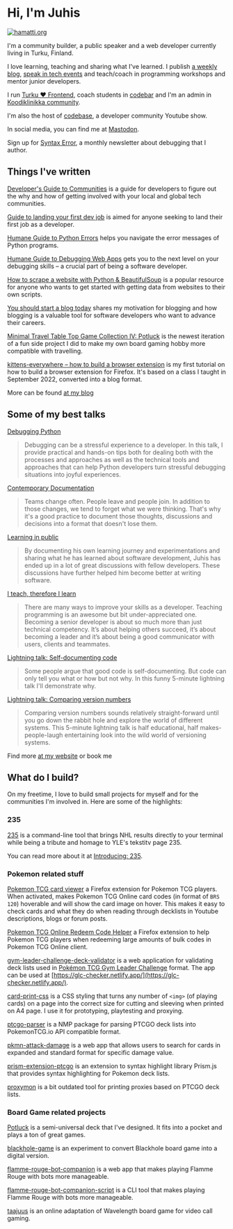 # Hi, I'm Juhis

[![hamatti.org](https://img.shields.io/badge/-hamatti.org-%23971226?link=https://hamatti.org)](https://hamatti.org)

I'm a community builder, a public speaker and a web developer currently living in Turku, Finland.

I love learning, teaching and sharing what I've learned. I publish [a weekly blog](https://hamatti.org/blog), [speak in tech events](https://hamatti.org/speaking) and teach/coach in programming workshops and mentor junior developers.

I run [Turku ❤️  Frontend](https://turkufrontend.fi), coach students in [codebar](https://codebar.io/) and I'm an admin in [Koodiklinikka community](https://koodiklinikka.fi/).

I'm also the host of [codebase](https://hamatti.org/codebase), a developer community Youtube show.

In social media, you can find me at <a href="https://mastodon.world/@hamatti" rel="me">Mastodon</a>.

Sign up for [Syntax Error](https://www.syntaxerror.tech/), a monthly newsletter about debugging that I author.

## Things I've written

[Developer's Guide to Communities](https://hamatti.org/posts/developers-guide-to-communities/) is a guide for developers to figure out the why and how of getting involved with your local and global tech communities.

[Guide to landing your first dev job](https://hamatti.org/posts/guide-to-landing-your-first-dev-job/) is aimed for anyone seeking to land their first job as a developer.

[Humane Guide to Python Errors](https://hamatti.org/guides/humane-guide-to-python-errors/) helps you navigate the error messages of Python programs.

[Humane Guide to Debugging Web Apps](https://hamatti.org/guides/humane-guide-to-debugging/) gets you to the next level on your debugging skills – a crucial part of being a software developer.

[How to scrape a website with Python & BeautifulSoup](https://hamatti.org/posts/how-to-scrape-website-with-python-beautifulsoup/) is a popular resource for anyone who wants to get started with getting data from websites to their own scripts.

[You should start a blog today](https://hamatti.org/posts/you-should-start-a-blog-today/) shares my motivation for blogging and how blogging is a valuable tool for software developers who want to advance their careers.

[Minimal Travel Table Top Game Collection IV: Potluck](https://hamatti.org/tabletop/potluck) is the newest iteration of a fun side project I did to make my own board gaming hobby more compatible with travelling.

[kittens-everywhere – how to build a browser extension](https://hamatti.org/posts/kittens-everywhere-how-to-build-a-browser-extension/) is my first tutorial on how to build a browser extension for Firefox. It's based on a class I taught in September 2022, converted into a blog format.

More can be found [at my blog](https://hamatti.org/blog)

## Some of my best talks

[Debugging Python](https://hamatti.org/talks/debugging-python/)

>  Debugging can be a stressful experience to a developer. In this talk, I provide practical and hands-on tips both for dealing both with the processes and approaches as well as the technical tools and approaches that can help Python developers turn stressful debugging situations into joyful experiences. 

[Contemporary Documentation](https://hamatti.org/talks/contemporary-documentation/)

> Teams change often. People leave and people join. In addition to those changes, we tend to forget what we were thinking. That's why it's a good practice to document those thoughts, discussions and decisions into a format that doesn't lose them.

[Learning in public](https://www.youtube.com/watch?v=PXEORvNKYvc)

> By documenting his own learning journey and experimentations and sharing what he has learned about software development, Juhis has ended up in a lot of great discussions with fellow developers. These discussions have further helped him become better at writing software.

[I teach, therefore I learn](https://hamatti.org/talks/i-teach-therefore-i-learn/)

> There are many ways to improve your skills as a developer. Teaching programming is an awesome but bit under-appreciated one. Becoming a senior developer is about so much more than just technical competency. It’s about helping others succeed, it’s about becoming a leader and it’s about being a good communicator with users, clients and teammates.

[Lightning talk: Self-documenting code](https://www.youtube.com/watch?v=o8Un1w30IDk)

> Some people argue that good code is self-documenting. But code can only tell you what or how but not why. In this funny 5-minute lightning talk I'll demonstrate why.

[Lightning talk: Comparing version numbers](https://hamatti.org/slides/comparing)

> Comparing version numbers sounds relatively straight-forward until you go down the rabbit hole and explore the world of different systems. This 5-minute lightning talk is half educational, half makes-people-laugh entertaining look into the wild world of versioning systems.

Find more [at my website](https://hamatti.org/speaking) or book me 

## What do I build?

On my freetime, I love to build small projects for myself and for the communities I'm involved in. Here are some of the highlights:

### 235

[235](https://github.com/Hamatti/nhl-235) is a command-line tool that brings NHL results directly to your terminal while being a tribute and homage to YLE's tekstitv page 235.

You can read more about it at [Introducing: 235](https://hamatti.org/posts/introducing-235/).

### Pokemon related stuff

[Pokemon TCG card viewer](https://addons.mozilla.org/en-US/firefox/addon/pokemon-tcg-card-viewer/) a Firefox extension for Pokemon TCG players. When activated, makes Pokemon TCG Online card codes (in format of `BRS 120`) hoverable and will show the card image on hover. This makes it easy to check cards and what they do when reading through decklists in Youtube descriptions, blogs or forum posts.

[Pokemon TCG Online Redeem Code Helper](https://addons.mozilla.org/en-GB/firefox/addon/pokemon-tcg-online-code-helper/) a Firefox extension to help Pokemon TCG players when redeeming large amounts of bulk codes in Pokemon TCG Online client.

[gym-leader-challenge-deck-validator](https://github.com/Hamatti/gym-leader-challenge-deck-validator) is a web application for validating deck lists used in [Pokémon TCG Gym Leader Challenge](https://gymleaderchallenge.com/) format. The app can be used at [https://glc-checker.netlify.app/](https://glc-checker.netlify.app/).

[card-print-css](https://github.com/Hamatti/card-print-css) is a CSS styling that turns any number of `<img>` (of playing cards) on a page into the correct size for cutting and sleeving when printed on A4 page. I use it for prototyping, playtesting and proxying.

[ptcgo-parser](https://github.com/Hamatti/ptcgo-parser) is a NMP package for parsing PTCGO deck lists into PokemonTCG.io API compatible format.

[pkmn-attack-damage](https://github.com/Hamatti/pkmn-attack-damage) is a web app that allows users to search for cards in expanded and standard format for specific damage value.

[prism-extension-ptcgo](https://github.com/Hamatti/prism-extension-ptcgo) is an extension to syntax highlight library Prism.js that provides syntax highlighting for Pokemon deck lists.

[proxymon](https://github.com/Hamatti/proxymon) is a bit outdated tool for printing proxies based on PTCGO deck lists.

### Board Game related projects

[Potluck](https://hamatti.org/tabletop/potluck/) is a semi-universal deck that I've designed. It fits into a pocket and plays a ton of great games.

[blackhole-game](https://github.com/Hamatti/blackhole-game) is an experiment to convert Blackhole board game into a digital version.

[flamme-rouge-bot-companion](https://github.com/Hamatti/flamme-rouge-bot-companion) is a web app that makes playing Flamme Rouge with bots more manageable.

[flamme-rouge-bot-companion-script](https://github.com/Hamatti/flamme-rouge-bot-companion-script) is a CLI tool that makes playing Flamme Rouge with bots more manageable.

[taajuus](https://github.com/Hamatti/taajuus) is an online adaptation of Wavelength board game for video call gaming. 
